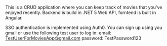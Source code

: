 This is a CRUD application where you can keep track of movies that you've enjoyed recently. Backend is build in .NET 5 Web API, forntend is built in Angular. 

SSO authentication is implemented using Auth0.
You can sign up using you gmail or use the following test user to log in:
email: TestUserForMoviesApp@gmail.com
password: TestPassword123
